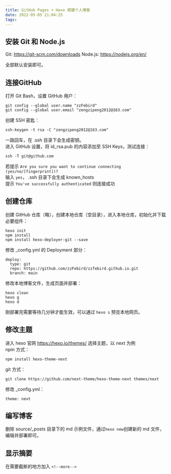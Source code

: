 ```yaml
---
title: GitHub Pages + Hexo 搭建个人博客
date: 2022-05-05 21:04:25
tags:
---
```


## 安装 Git 和 Node.js
Git: https://git-scm.com/downloads
Node.js: https://nodejs.org/en/
<!--more-->
全部默认安装即可。

## 连接GitHub
打开 Git Bash，设置 GitHub 用户：
```
git config --global user.name "zzFebird"
git config --global user.email "zengzipeng2012@163.com"
```
创建 SSH 密匙：
```
ssh-keygen -t rsa -C "zengzipeng2012@163.com"
```
一路回车，在 .ssh 目录下会生成密钥。  
进入 GitHub 设置，将 id_rsa.pub 的内容添加至 SSH Keys，测试连接：
```
ssh -T git@github.com
```
若提示 `Are you sure you want to continue connecting (yes/no/[fingerprint])?`  
输入 `yes`， .ssh 目录下会生成 known_hosts  
提示 `You've successfully authenticated` 则连接成功

## 创建仓库
创建 GitHub 仓库（略），创建本地仓库（空目录），进入本地仓库，初始化并下载必要组件：
```
hexo init
npm install
npm install hexo-deployer-git --save
```
修改 _config.yml 的 Deployment 部分：
``` 
deploy:
  type: git
  repo: https://github.com/zzFebird/zzfebird.github.io.git
  branch: main
```
修改本地博客文件，生成页面并部署：
```
hexo clean
hexo g
hexo d
```
刚部署完需要等待几分钟才能生效，可以通过 `hexo s` 预览本地网页。

## 修改主题
进入 hexo 官网 https://hexo.io/themes/ 选择主题，以 next 为例  
npm 方式：
```
npm install hexo-theme-next
```
git 方式：
```
git clone https://github.com/next-theme/hexo-theme-next themes/next
```
修改 _config.yml：
```
theme: next
```

## 编写博客
删除 source/_posts 目录下的 md 示例文件，通过`hexo new`创建新的 md 文件，编辑并部署即可。

## 显示摘要
在需要截断的地方加入 `<!--more-->`
